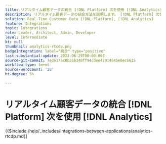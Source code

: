 ```yaml
---
title: リアルタイム顧客データの統合 [!DNL Platform] 次を使用 [!DNL Analytics]
description: リアルタイム顧客データの統合方法を説明します。 [!DNL Platform] 次を使用 [!DNL Analytics].
solution: Real-Time Customer Data [!DNL Platform], [!DNL Analytics]
feature: Integrations
topic: Integrations
role: Leader, Architect, Admin, Developer
level: Intermediate
kt: null
thumbnail: analytics-rtcdp.png
badgeIntegration: label="統合" type="positive"
last-substantial-update: 2023-06-29T00:00:00Z
source-git-commit: 7ed617ac0ba6b340ff94cdee47914645e0ec6615
workflow-type: tm+mt
source-wordcount: '20'
ht-degree: 5%

---
```



# リアルタイム顧客データの統合 [!DNL Platform] 次を使用 [!DNL Analytics]

{{$include /help/_includes/integrations-between-applications/analytics-rtcdp.md}}
